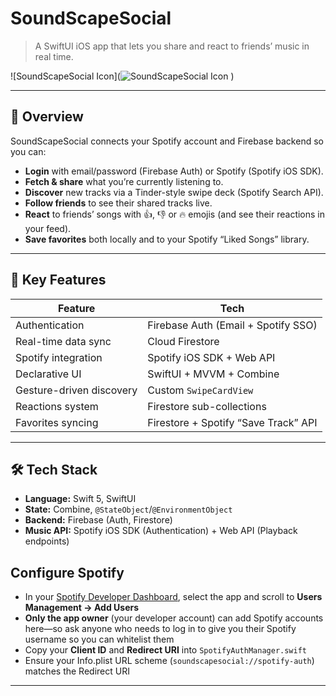 # SoundScapeSocial

> A SwiftUI iOS app that lets you share and react to friends’ music in real time.

![SoundScapeSocial Icon](![SoundScapeSocial Icon](https://github.com/user-attachments/assets/581a556e-6d19-4f89-878d-577f28bf8ae9)
)

---

## 🚀 Overview

SoundScapeSocial connects your Spotify account and Firebase backend so you can:
- **Login** with email/password (Firebase Auth) or Spotify (Spotify iOS SDK).
- **Fetch & share** what you’re currently listening to.
- **Discover** new tracks via a Tinder-style swipe deck (Spotify Search API).
- **Follow friends** to see their shared tracks live.
- **React** to friends’ songs with 👍, 👎 or 🔥 emojis (and see their reactions in your feed).
- **Save favorites** both locally and to your Spotify “Liked Songs” library.

---

## 🎯 Key Features

| Feature                  | Tech                                 |
| ------------------------ | ------------------------------------ |
| Authentication           | Firebase Auth (Email + Spotify SSO) |
| Real-time data sync      | Cloud Firestore                      |
| Spotify integration      | Spotify iOS SDK + Web API            |
| Declarative UI           | SwiftUI + MVVM + Combine             |
| Gesture-driven discovery | Custom `SwipeCardView`               |
| Reactions system         | Firestore sub-collections            |
| Favorites syncing        | Firestore + Spotify “Save Track” API |

---

## 🛠️ Tech Stack

- **Language:** Swift 5, SwiftUI  
- **State:** Combine, `@StateObject`/`@EnvironmentObject`  
- **Backend:** Firebase (Auth, Firestore)  
- **Music API:** Spotify iOS SDK (Authentication) + Web API (Playback endpoints)  

## Configure Spotify  

- In your [Spotify Developer Dashboard](https://developer.spotify.com/dashboard/applications), select the app and scroll to **Users Management → Add Users**  
- **Only the app owner** (your developer account) can add Spotify accounts here—so ask anyone who needs to log in to give you their Spotify username so you can whitelist them
- Copy your **Client ID** and **Redirect URI** into `SpotifyAuthManager.swift` 
- Ensure your Info.plist URL scheme (`soundscapesocial://spotify-auth`) matches the Redirect URI

---



